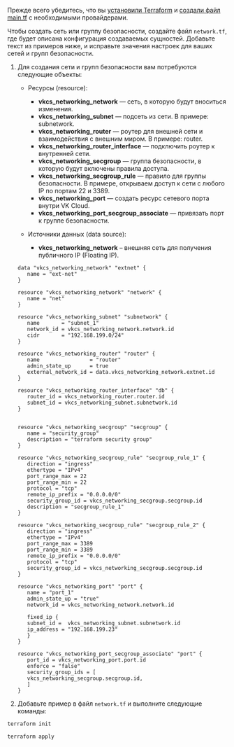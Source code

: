 <warn>

Прежде всего убедитесь, что вы [установили Terraform](../../quick-start) и [создали файл main.tf](../../quick-start/configuration) с необходимыми провайдерами.

</warn>

Чтобы создать сеть или группу безопасности, создайте файл `network.tf`, где будет описана конфигурация создаваемых сущностей. Добавьте текст из примеров ниже, и исправьте значения настроек для ваших сетей и групп безопасности.

1. Для создания сети и групп безопасности вам потребуются следующие объекты:

   - Ресурсы (resource):

      - **vkcs_networking_network** — сеть, в которую будут вноситься изменения.
      - **vkcs_networking_subnet** — подсеть из сети. В примере: subnetwork.
      - **vkcs_networking_router** — роутер для внешней сети и взаимодействия с внешним миром. В примере: router.
      - **vkcs_networking_router_interface** — подключить роутер к внутренней сети.
      - **vkcs_networking_secgroup** — группа безопасности, в которую будут включены правила доступа.
      - **vkcs_networking_secgroup_rule** — правило для группы безопасности. В примере, открываем доступ к сети с любого IP по портам 22 и 3389.
      - **vkcs_networking_port** — создать ресурс сетевого порта внутри VK Cloud.
      - **vkcs_networking_port_secgroup_associate** — привязать порт к группе безопасности.

   - Источники данных (data source):

      - **vkcs_networking_network** – внешняя сеть для получения публичного IP (Floating IP).

   ```hcl
   data "vkcs_networking_network" "extnet" {
      name = "ext-net"
   }

   resource "vkcs_networking_network" "network" {
      name = "net"
   }

   resource "vkcs_networking_subnet" "subnetwork" {
      name       = "subnet_1"
      network_id = vkcs_networking_network.network.id
      cidr       = "192.168.199.0/24"
   }

   resource "vkcs_networking_router" "router" {
      name                = "router"
      admin_state_up      = true
      external_network_id = data.vkcs_networking_network.extnet.id
   }

   resource "vkcs_networking_router_interface" "db" {
      router_id = vkcs_networking_router.router.id
      subnet_id = vkcs_networking_subnet.subnetwork.id
   }


   resource "vkcs_networking_secgroup" "secgroup" {
      name = "security_group"
      description = "terraform security group"
   }

   resource "vkcs_networking_secgroup_rule" "secgroup_rule_1" {
      direction = "ingress"
      ethertype = "IPv4"
      port_range_max = 22
      port_range_min = 22
      protocol = "tcp"
      remote_ip_prefix = "0.0.0.0/0"
      security_group_id = vkcs_networking_secgroup.secgroup.id
      description = "secgroup_rule_1"
   }

   resource "vkcs_networking_secgroup_rule" "secgroup_rule_2" {
      direction = "ingress"
      ethertype = "IPv4"
      port_range_max = 3389
      port_range_min = 3389
      remote_ip_prefix = "0.0.0.0/0"
      protocol = "tcp"
      security_group_id = vkcs_networking_secgroup.secgroup.id
   }

   resource "vkcs_networking_port" "port" {
      name = "port_1"
      admin_state_up = "true"
      network_id = vkcs_networking_network.network.id

      fixed_ip {
      subnet_id =  vkcs_networking_subnet.subnetwork.id
      ip_address = "192.168.199.23"
      }
   }

   resource "vkcs_networking_port_secgroup_associate" "port" {
      port_id = vkcs_networking_port.port.id
      enforce = "false"
      security_group_ids = [
      vkcs_networking_secgroup.secgroup.id,
      ]
   }
   ```

1. Добавьте пример в файл `network.tf` и выполните следующие команды:

  ```bash
  terraform init
  ```
  ```bash
  terraform apply
  ```
